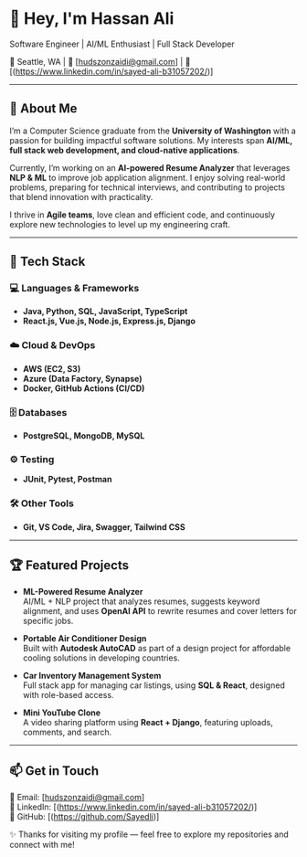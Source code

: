 # 👋 Hey, I'm Hassan Ali  
Software Engineer | AI/ML Enthusiast | Full Stack Developer  

📍 Seattle, WA | 📧 [hudszonzaidi@gmail.com] | 🔗 [(https://www.linkedin.com/in/sayed-ali-b31057202/)]  

---

## 🚀 About Me  
I’m a Computer Science graduate from the **University of Washington** with a passion for building impactful software solutions. My interests span **AI/ML, full stack web development, and cloud-native applications**.  

Currently, I’m working on an **AI-powered Resume Analyzer** that leverages **NLP & ML** to improve job application alignment. I enjoy solving real-world problems, preparing for technical interviews, and contributing to projects that blend innovation with practicality.  

I thrive in **Agile teams**, love clean and efficient code, and continuously explore new technologies to level up my engineering craft.  

---

## 🧰 Tech Stack  

### 💻 Languages & Frameworks  
- **Java, Python, SQL, JavaScript, TypeScript**  
- **React.js, Vue.js, Node.js, Express.js, Django**  

### ☁️ Cloud & DevOps  
- **AWS (EC2, S3)**  
- **Azure (Data Factory, Synapse)**  
- **Docker, GitHub Actions (CI/CD)**  

### 🗄️ Databases  
- **PostgreSQL, MongoDB, MySQL**  

### ⚙️ Testing  
- **JUnit, Pytest, Postman**  

### 🛠️ Other Tools  
- **Git, VS Code, Jira, Swagger, Tailwind CSS**  

---

## 🏆 Featured Projects  

- **ML-Powered Resume Analyzer**  
  AI/ML + NLP project that analyzes resumes, suggests keyword alignment, and uses **OpenAI API** to rewrite resumes and cover letters for specific jobs.  

- **Portable Air Conditioner Design**  
  Built with **Autodesk AutoCAD** as part of a design project for affordable cooling solutions in developing countries.  

- **Car Inventory Management System**  
  Full stack app for managing car listings, using **SQL & React**, designed with role-based access.  

- **Mini YouTube Clone**  
  A video sharing platform using **React + Django**, featuring uploads, comments, and search.  

---

## 📫 Get in Touch  
📧 Email: [hudszonzaidi@gmail.com]  
🔗 LinkedIn: [(https://www.linkedin.com/in/sayed-ali-b31057202/)]  
🐙 GitHub: [(https://github.com/Sayedli)]  

✨ Thanks for visiting my profile — feel free to explore my repositories and connect with me!  
